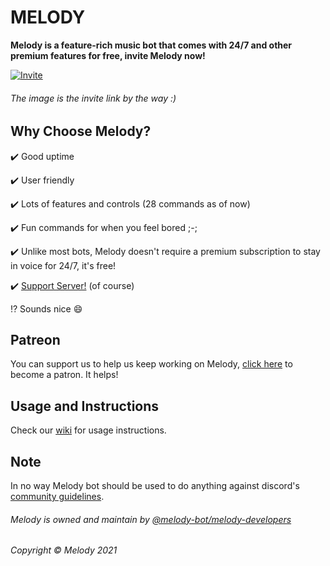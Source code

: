 # MELODY

**Melody is a feature-rich music bot that comes with 24/7 and other premium features for free, invite Melody now!**

[![Invite](https://user-images.githubusercontent.com/68998452/122642127-76fa2700-d126-11eb-8b27-f5e3af9e8c65.gif)
](https://discord.com/oauth2/authorize?client_id=809283972513267752&permissions=2218257472&scope=bot%20applications.comands)

###### The image is the invite link by the way :)

## Why Choose Melody?

✔️ Good uptime

✔️ User friendly

✔️ Lots of features and controls (28 commands as of now)

✔️ Fun commands for when you feel bored ;-;

✔️ Unlike most bots, Melody doesn't require a premium subscription to stay in voice for 24/7, it's free!

✔️ [Support Server!](https://discord.gg/QfZdQynYbg) (of course)

⁉️ Sounds nice 😄

## Patreon

You can support us to help us keep working on Melody, [click here](https://patreon.com/noneedofit) to become a patron.
It helps!

## Usage and Instructions

Check our [wiki](https://github.com/melody-bot/Melody/wiki) for usage instructions.

## Note

In no way Melody bot should be used to do anything against discord's [community guidelines](https://www.discord.com/guidelines).

###### Melody is owned and maintain by [@melody-bot/melody-developers](https://github.com/orgs/melody-bot/teams/melody-developers)

###### Copyright © Melody 2021
